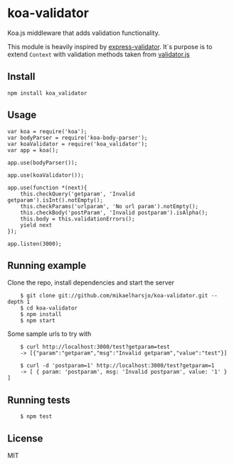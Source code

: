 koa-validator
=============

Koa.js middleware that adds validation functionality.

This module is heavily inspired by [express-validator](https://github.com/ctavan/express-validator). It´s purpose is to extend `Context` with validation methods taken from [validator.js](https://github.com/chriso/validator.js)

## Install
    npm install koa_validator 

## Usage
    var koa = require('koa');
    var bodyParser = require('koa-body-parser');
    var koaValidator = require('koa_validator');
    var app = koa();
    
    app.use(bodyParser());
    
    app.use(koaValidator());
    
    app.use(function *(next){
    	this.checkQuery('getparam', 'Invalid getparam').isInt().notEmpty();
    	this.checkParams('urlparam', 'No url param').notEmpty();
    	this.checkBody('postParam', 'Invalid postparam').isAlpha();
    	this.body = this.validationErrors();
    	yield next
    });
    
    app.listen(3000);
    
## Running example
Clone the repo, install dependencies and start the server

        $ git clone git://github.com/mikaelharsjo/koa-validator.git --depth 1
        $ cd koa-validator
        $ npm install
        $ npm start

Some sample urls to try with

        $ curl http://localhost:3000/test?getparam=test
        -> [{"param":"getparam","msg":"Invalid getparam","value":"test"}]
        
        $ curl -d 'postparam=1' http://localhost:3000/test?getparam=1
        -> [ { param: 'postparam', msg: 'Invalid postparam', value: '1' } ]        

## Running tests
        $ npm test

## License
MIT
